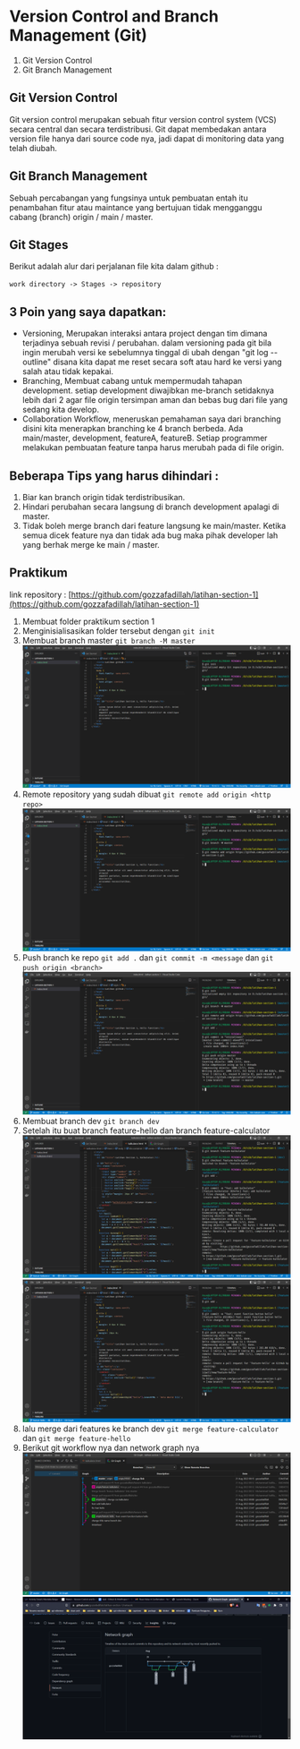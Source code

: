 # Version Control and Branch Management (Git)

1. Git Version Control
2. Git Branch Management

## Git Version Control

Git version control merupakan sebuah fitur version control system (VCS) secara central dan secara terdistribusi. Git dapat membedakan antara version file hanya dari source code nya, jadi dapat di monitoring data yang telah diubah.

## Git Branch Management

Sebuah percabangan yang fungsinya untuk pembuatan entah itu penambahan fitur atau maintance yang bertujuan tidak mengganggu cabang (branch) origin / main / master.

## Git Stages

Berikut adalah alur dari perjalanan file kita dalam github :

`work directory -> Stages -> repository`

## 3 Poin yang saya dapatkan:

- Versioning, Merupakan interaksi antara project dengan tim dimana terjadinya sebuah revisi / perubahan. dalam versioning pada git bila ingin merubah versi ke sebelumnya tinggal di ubah dengan "git log --outline" disana kita dapat me reset secara soft atau hard ke versi yang salah atau tidak kepakai.
- Branching, Membuat cabang untuk mempermudah tahapan development. setiap development diwajibkan me-branch setidaknya lebih dari 2 agar file origin tersimpan aman dan bebas bug dari file yang sedang kita develop.
- Collaboration Workflow, meneruskan pemahaman saya dari branching disini kita menerapkan branching ke 4 branch berbeda. Ada main/master, development, featureA, featureB. Setiap programmer melakukan pembuatan feature tanpa harus merubah pada di file origin.

## Beberapa Tips yang harus dihindari :

1. Biar kan branch origin tidak terdistribusikan.
2. Hindari perubahan secara langsung di branch development apalagi di master.
3. Tidak boleh merge branch dari feature langsung ke main/master.
   Ketika semua dicek feature nya dan tidak ada bug maka pihak developer lah yang berhak merge ke main / master.

## Praktikum

link repository : [https://github.com/gozzafadillah/latihan-section-1](https://github.com/gozzafadillah/latihan-section-1)

1. Membuat folder praktikum section 1
2. Menginisialisasikan folder tersebut dengan `git init`
3. Membuat branch master `git branch -M master`
   ![gambar-master](./screenschots/made_branch_master.png)
4. Remote repository yang sudah dibuat `git remote add origin <http repo>`
   ![gambar-remote](./screenschots/git_remote.png)
5. Push branch ke repo `git add .` dan `git commit -m <message` dan `git push origin <branch>`
   !['push'](./screenschots/git_push.png)
6. Membuat branch dev `git branch dev`
7. Setelah itu buat branch feature-hello dan branch feature-calculator
   ![branch-feature](./screenschots/branch_feature_calculator.png)
   ![branch-feature](./screenschots/branch_feature_hello.png)
8. lalu merge dari features ke branch dev `git merge feature-calculator` dan `git merge feature-hello`
9. Berikut git workflow nya dan network graph nya
   ![git workflow](./screenschots/branch_flow.png)
   ![network github](./screenschots/Network-Graph.png)

```

```

